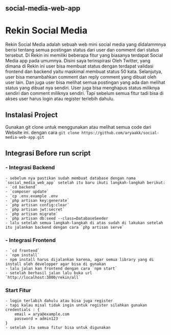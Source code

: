 ## social-media-web-app

# Rekin Social Media

Rekin Social Media adalah sebuah web mini social media yang didalammnya berisi tentang semua postingan status dari user dan comment dari status tersebut. Di Rekin ini memiliki beberapa fitur yang biasanya terdapat Social Media app pada umumnya. Disini saya terinspirasi Oleh Twitter, yang dimana di Rekin ini user bisa membuat status dengan terdapat validasi frontend dan backend yaitu maskimal membuat status 50 kata. Selanjutya, user bisa menambahkan comment dan reply comment yang dibuat oleh user lain. Dan juga user bisa melihat semua postingan yang ada dan melihat status yang dibuat nya sendiri. User juga bisa menghapus status miliknya sendiri dan comment miliknya sendiri. Tapi sebelum semua fitur tadi bisa di akses user harus login atau register terlebih dahulu. 

## Instalasi Project
Gunakan git clone untuk menggunakan atau melihat semua code dari Website ini. 
dengan cara `git clone https://github.com/aryaakk/social-media-web-app.git`

## Integrasi Before run script

### - Integrasi Backend 
    - sebelum nya pastikan sudah membuat database dengan nama `social_media_web_app` setelah itu baru ikuti langkah-langkah berikut:
    - `cd backend`
    - `composer update`
    - `cp .env.example .env
    - `php artisan key:generate`
    - `php artisan config:clear`
    - `php artisan jwt:secret`
    - `php artisan migrate`
    - `php artisan db:seed --class=DatabaseSeeder
    - lalu setelah semua langkah-langkah di atas sudah di lakukan setelah itu jalankan backend dengan cara `php artisan serve`

### - Integrasi Frontend
    - `cd frontend` 
    - `npm install`
    - npm install harus dijalankan karena, agar semua library yang di install oleh developper agar bisa di gunakan
    - lalu jalan kan frontend dengan cara `npm start`
    - setelah berhasil jalan lalu buka url `http://localhost:3000/rekin/all`

### Start Fitur
    - login terlabih dahulu atau bisa juga register
    - tapi kalau misal tidak ingin untuk register silahkan gunakan credentials : {
        email = arya@example.com    
        password = admin123
    }
    - setelah itu semua fitur bisa untuk digunakan